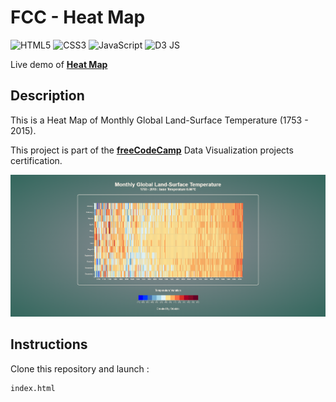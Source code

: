 # FCC - Heat Map

![HTML5](https://img.shields.io/badge/html5-%23E34F26.svg?style=for-the-badge&logo=html5&logoColor=white)
![CSS3](https://img.shields.io/badge/css3-%231572B6.svg?style=for-the-badge&logo=css3&logoColor=white)
![JavaScript](https://img.shields.io/badge/javascript-%23323330.svg?style=for-the-badge&logo=javascript&logoColor=%23F7DF1E)
![D3 JS](https://img.shields.io/badge/d3%20js-F9A03C?style=for-the-badge&logo=d3.js&logoColor=white)

Live demo of **[Heat Map](https://codepen.io/odakris/full/vYQGNab)**

## Description

This is a Heat Map of Monthly Global Land-Surface Temperature (1753 - 2015).

This project is part of the **[freeCodeCamp](https://www.freecodecamp.org/learn/data-visualization/data-visualization-projects/visualize-data-with-a-heat-map)** Data Visualization projects certification.

<p align="center">
  <img src="./images/heatmap.png">
</p>

## Instructions

Clone this repository and launch :

```
index.html
```
